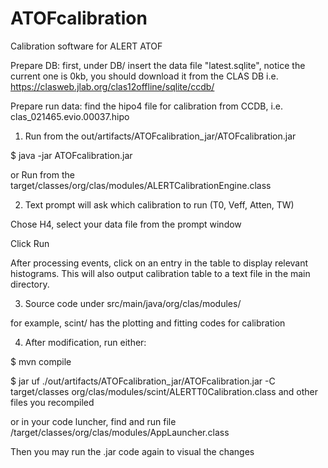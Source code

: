 # ATOFcalibration
Calibration software for ALERT ATOF

Prepare DB: first, under DB/ insert the data file "latest.sqlite", notice the current one is 0kb, you should download it from the CLAS DB i.e. https://clasweb.jlab.org/clas12offline/sqlite/ccdb/ 

Prepare run data: find the hipo4 file for calibration from CCDB, i.e. clas_021465.evio.00037.hipo

1) Run from the out/artifacts/ATOFcalibration_jar/ATOFcalibration.jar

$ java -jar ATOFcalibration.jar


or Run from the target/classes/org/clas/modules/ALERTCalibrationEngine.class


2) Text prompt will ask which calibration to run (T0, Veff, Atten, TW)

Chose H4, select your data file from the prompt window

Click Run

After processing events, click on an entry in the table to display relevant histograms.  This will also output calibration table to a text file in the main directory.



3) Source code under src/main/java/org/clas/modules/

for example, scint/ has the plotting and fitting codes for calibration


4) After  modification, run either:

$ mvn compile 

$ jar uf ./out/artifacts/ATOFcalibration_jar/ATOFcalibration.jar -C target/classes org/clas/modules/scint/ALERTT0Calibration.class
and other files you recompiled


or in your code luncher, find and run file   /target/classes/org/clas/modules/AppLauncher.class

Then you may run the .jar code again to visual the changes

